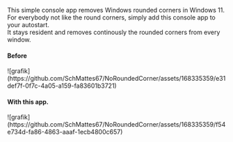 This simple console app removes Windows rounded corners in Windows 11.<br>
For everybody not like the round corners, simply add this console app to your autostart.<br>
It stays resident and removes continously the rounded corners from every window.<br>

<h4>Before</h4>
![grafik](https://github.com/SchMattes67/NoRoundedCorner/assets/168335359/e31def7f-0f7c-4a05-a159-fa83601b3721)

<h4>With this app.</h4>
![grafik](https://github.com/SchMattes67/NoRoundedCorner/assets/168335359/f54e734d-fa86-4863-aaaf-1ecb4800c657)
